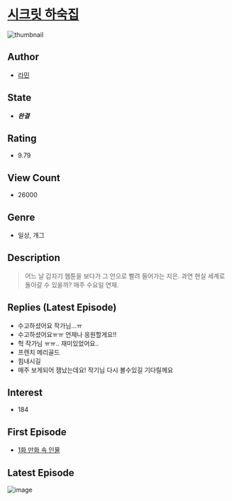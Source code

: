 # [시크릿 하숙집](https://comic.naver.com/bestChallenge/list?titleId=796562)
![thumbnail](https://image-comic.pstatic.net/user_contents_data/challenge_comic/2023/04/30/342801/upload_4122818092721398114_480x623.jpeg)

## Author
- [라민](https://comic.naver.com/artistTitle?id=342801)

## State
- ***완결***

## Rating
- 9.79

## View Count
- 26000

## Genre
- 일상, 개그

## Description
> 어느 날 갑자기 웹툰을 보다가 그 안으로 빨려 들어가는 지은. 과연 현실 세계로 돌아갈 수 있을까? 매주 수요일 연재.

## Replies (Latest Episode)
- 수고하셨어요 작가님...ㅠ
- 수고하셨어요ㅠㅠ 언제나 응원할게요!!
- 헉 작가님 ㅠㅠ.. 재미있었어요..
- 프렌치 메리골드
- 힘내시길
- 매주 보게되어 잼났는데요! 작기님 다시 볼수있길 기다릴께요

## Interest
- 184

## First Episode
- [1화 만화 속 인물](https://comic.naver.com/bestChallenge/detail?titleId=796562&no=1)

## Latest Episode
![image](https://image-comic.pstatic.net/user_contents_data/challenge_comic/2022/08/25/342801/upload_7077795174804501858.jpeg)
